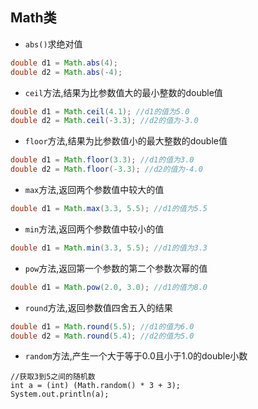 ## Math类


- `abs()`求绝对值
```java
double d1 = Math.abs(4);
double d2 = Math.abs(-4);
```
- `ceil`方法,结果为比参数值大的最小整数的double值
```java
double d1 = Math.ceil(4.1); //d1的值为5.0
double d2 = Math.ceil(-3.3); //d2的值为-3.0
```
- `floor`方法,结果为比参数值小的最大整数的double值
```java
double d1 = Math.floor(3.3); //d1的值为3.0
double d2 = Math.floor(-3.3); //d2的值为-4.0
```
- `max`方法,返回两个参数值中较大的值
```java
double d1 = Math.max(3.3, 5.5); //d1的值为5.5
```
- `min`方法,返回两个参数值中较小的值
```java
double d1 = Math.min(3.3, 5.5); //d1的值为3.3
```
- `pow`方法,返回第一个参数的第二个参数次幂的值
```java
double d1 = Math.pow(2.0, 3.0); //d1的值为8.0
```
- `round`方法,返回参数值四舍五入的结果
```java
double d1 = Math.round(5.5); //d1的值为6.0
double d2 = Math.round(5.4); //d2的值为5.0
```
- `random`方法,产生一个大于等于0.0且小于1.0的double小数
```
//获取3到5之间的随机数
int a = (int) (Math.random() * 3 + 3);
System.out.println(a);
```
